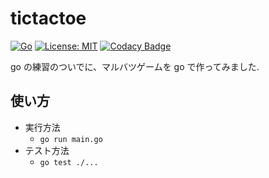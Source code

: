 # tictactoe

[![Go](https://github.com/monokemonoke/tictactoe/actions/workflows/go.yml/badge.svg)](https://github.com/monokemonoke/tictactoe/actions/workflows/go.yml)
[![License: MIT](https://img.shields.io/badge/License-MIT-yellow.svg)](https://opensource.org/licenses/MIT)
[![Codacy Badge](https://app.codacy.com/project/badge/Grade/c15ae6464f3549228a517bb9edac456f)](https://www.codacy.com/gh/monokemonoke/tictactoe/dashboard?utm_source=github.com&utm_medium=referral&utm_content=monokemonoke/tictactoe&utm_campaign=Badge_Grade)

go の練習のついでに、マルバツゲームを go で作ってみました.

## 使い方

-   実行方法
    -   `go run main.go`
-   テスト方法
    -   `go test ./...`
